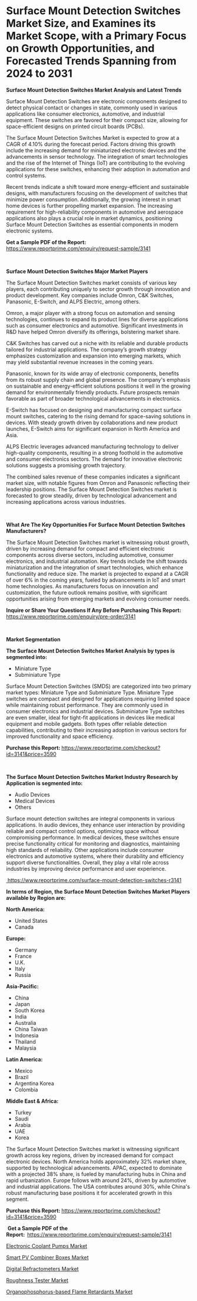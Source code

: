 <p><h1>Surface Mount Detection Switches Market Size, and Examines its Market Scope, with a Primary Focus on Growth Opportunities, and Forecasted Trends Spanning from 2024 to 2031</h1></p><p><strong>Surface Mount Detection Switches Market Analysis and Latest Trends</strong></p>
<p><p>Surface Mount Detection Switches are electronic components designed to detect physical contact or changes in state, commonly used in various applications like consumer electronics, automotive, and industrial equipment. These switches are favored for their compact size, allowing for space-efficient designs on printed circuit boards (PCBs).</p><p>The Surface Mount Detection Switches Market is expected to grow at a CAGR of 4.10% during the forecast period. Factors driving this growth include the increasing demand for miniaturized electronic devices and the advancements in sensor technology. The integration of smart technologies and the rise of the Internet of Things (IoT) are contributing to the evolving applications for these switches, enhancing their adoption in automation and control systems.</p><p>Recent trends indicate a shift toward more energy-efficient and sustainable designs, with manufacturers focusing on the development of switches that minimize power consumption. Additionally, the growing interest in smart home devices is further propelling market expansion. The increasing requirement for high-reliability components in automotive and aerospace applications also plays a crucial role in market dynamics, positioning Surface Mount Detection Switches as essential components in modern electronic systems.</p></p>
<p><strong>Get a Sample PDF of the Report:&nbsp;</strong> <a href="https://www.reportprime.com/enquiry/request-sample/3141">https://www.reportprime.com/enquiry/request-sample/3141</a></p>
<p>&nbsp;</p>
<p><strong>Surface Mount Detection Switches Major Market Players</strong></p>
<p><p>The Surface Mount Detection Switches market consists of various key players, each contributing uniquely to sector growth through innovation and product development. Key companies include Omron, C&K Switches, Panasonic, E-Switch, and ALPS Electric, among others.</p><p>Omron, a major player with a strong focus on automation and sensing technologies, continues to expand its product lines for diverse applications such as consumer electronics and automotive. Significant investments in R&D have helped Omron diversify its offerings, bolstering market share.</p><p>C&K Switches has carved out a niche with its reliable and durable products tailored for industrial applications. The company’s growth strategy emphasizes customization and expansion into emerging markets, which may yield substantial revenue increases in the coming years.</p><p>Panasonic, known for its wide array of electronic components, benefits from its robust supply chain and global presence. The company's emphasis on sustainable and energy-efficient solutions positions it well in the growing demand for environmentally friendly products. Future prospects remain favorable as part of broader technological advancements in electronics.</p><p>E-Switch has focused on designing and manufacturing compact surface mount switches, catering to the rising demand for space-saving solutions in devices. With steady growth driven by collaborations and new product launches, E-Switch aims for significant expansion in North America and Asia.</p><p>ALPS Electric leverages advanced manufacturing technology to deliver high-quality components, resulting in a strong foothold in the automotive and consumer electronics sectors. The demand for innovative electronic solutions suggests a promising growth trajectory.</p><p>The combined sales revenue of these companies indicates a significant market size, with notable figures from Omron and Panasonic reflecting their leadership positions. The Surface Mount Detection Switches market is forecasted to grow steadily, driven by technological advancement and increasing applications across various industries.</p></p>
<p>&nbsp;</p>
<p><strong>What Are The Key Opportunities For Surface Mount Detection Switches Manufacturers?</strong></p>
<p><p>The Surface Mount Detection Switches market is witnessing robust growth, driven by increasing demand for compact and efficient electronic components across diverse sectors, including automotive, consumer electronics, and industrial automation. Key trends include the shift towards miniaturization and the integration of smart technologies, which enhance functionality and reduce size. The market is projected to expand at a CAGR of over 6% in the coming years, fueled by advancements in IoT and smart home technologies. As manufacturers focus on innovation and customization, the future outlook remains positive, with significant opportunities arising from emerging markets and evolving consumer needs.</p></p>
<p><strong>Inquire or Share Your Questions If Any Before Purchasing This Report:</strong> <a href="https://www.reportprime.com/enquiry/pre-order/3141">https://www.reportprime.com/enquiry/pre-order/3141</a></p>
<p>&nbsp;</p>
<p><strong>Market Segmentation</strong></p>
<p><strong>The Surface Mount Detection Switches Market Analysis by types is segmented into:</strong></p>
<p><ul><li>Miniature Type</li><li>Subminiature Type</li></ul></p>
<p><p>Surface Mount Detection Switches (SMDS) are categorized into two primary market types: Miniature Type and Subminiature Type. Miniature Type switches are compact and designed for applications requiring limited space while maintaining robust performance. They are commonly used in consumer electronics and industrial devices. Subminiature Type switches are even smaller, ideal for tight-fit applications in devices like medical equipment and mobile gadgets. Both types offer reliable detection capabilities, contributing to their increasing adoption in various sectors for improved functionality and space efficiency.</p></p>
<p><strong>Purchase this Report:&nbsp;</strong><a href="https://www.reportprime.com/checkout?id=3141&price=3590">https://www.reportprime.com/checkout?id=3141&price=3590</a></p>
<p>&nbsp;</p>
<p><strong>The Surface Mount Detection Switches Market Industry Research by Application is segmented into:</strong></p>
<p><ul><li>Audio Devices</li><li>Medical Devices</li><li>Others</li></ul></p>
<p><p>Surface mount detection switches are integral components in various applications. In audio devices, they enhance user interaction by providing reliable and compact control options, optimizing space without compromising performance. In medical devices, these switches ensure precise functionality critical for monitoring and diagnostics, maintaining high standards of reliability. Other applications include consumer electronics and automotive systems, where their durability and efficiency support diverse functionalities. Overall, they play a vital role across industries by improving device performance and user experience.</p></p>
<p><a href="https://www.reportprime.com/surface-mount-detection-switches-r3141">&nbsp;https://www.reportprime.com/surface-mount-detection-switches-r3141</a></p>
<p><strong>In terms of Region, the Surface Mount Detection Switches Market Players available by Region are:</strong></p>
<p>
    <p> <strong> North America: </strong>
        <ul>
            <li>United States</li>
            <li>Canada</li>
        </ul>
        </p> 
    <p> <strong> Europe: </strong>
        <ul>
            <li>Germany</li>
            <li>France</li>
            <li>U.K.</li>
            <li>Italy</li>
            <li>Russia</li>
        </ul>
        </p> 
    <p> <strong> Asia-Pacific: </strong>
        <ul>
            <li>China</li>
            <li>Japan</li>
            <li>South Korea</li>
            <li>India</li>
            <li>Australia</li>
            <li>China Taiwan</li>
            <li>Indonesia</li>
            <li>Thailand</li>
            <li>Malaysia</li>
        </ul>
        </p> 
    <p> <strong> Latin America: </strong>
        <ul>
            <li>Mexico</li>
            <li>Brazil</li>
            <li>Argentina Korea</li>
            <li>Colombia</li>
        </ul>
        </p> 
    <p> <strong> Middle East & Africa: </strong>
        <ul>
            <li>Turkey</li>
            <li>Saudi</li>
            <li>Arabia</li>
            <li>UAE</li>
            <li>Korea</li>
        </ul>
    </p>
    </p>
<p><p>The Surface Mount Detection Switches market is witnessing significant growth across key regions, driven by increased demand for compact electronic devices. North America holds approximately 32% market share, supported by technological advancements. APAC, expected to dominate with a projected 38% share, is fueled by manufacturing hubs in China and rapid urbanization. Europe follows with around 24%, driven by automotive and industrial applications. The USA contributes around 30%, while China's robust manufacturing base positions it for accelerated growth in this segment.</p></p>
<p><strong>Purchase this Report: </strong><a href="https://www.reportprime.com/checkout?id=3141&price=3590">https://www.reportprime.com/checkout?id=3141&price=3590</a></p>
<p>&nbsp;<strong>Get a Sample PDF of the Report:&nbsp;&nbsp;</strong><a href="https://www.reportprime.com/enquiry/request-sample/3141">https://www.reportprime.com/enquiry/request-sample/3141</a></p>
<p><strong></strong></p>
<p><p><a href="https://issuu.com/reportprime-2/docs/electronic-coolant-pumps-market-siz_fe35dbb8dfe93d">Electronic Coolant Pumps Market</a></p><p><a href="https://github.com/provorikovar/Market-Research-Report-List-6/blob/main/smart-pv-combiner-boxes-market.md">Smart PV Combiner Boxes Market</a></p><p><a href="https://www.linkedin.com/pulse/unveiling-market-trends-global-digital-refractometers-growth-k6vhc?trackingId=jlirK31STNunxW62uzwcKw%3D%3D">Digital Refractometers Market</a></p><p><a href="https://www.linkedin.com/pulse/roughness-tester-market-outlook-share-analysis-growth-trends-qmmlf?trackingId=TX5HLcgtT82460qYDNG4lQ%3D%3D">Roughness Tester Market</a></p><p><a href="https://issuu.com/reportprime-2/docs/organophosphorus-based-flame-retard_5c139eec1d17fa">Organophosphorus-based Flame Retardants Market</a></p></p>